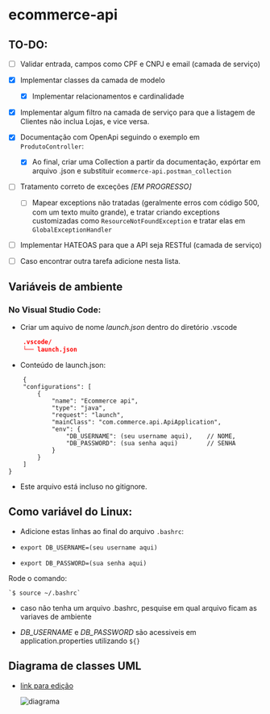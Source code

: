 # ecommerce-api

## TO-DO:

- [ ] Validar entrada, campos como CPF e CNPJ e email (camada de serviço)

- [X] Implementar classes da camada de modelo
  - [X]  Implementar relacionamentos e cardinalidade

- [X] Implementar algum filtro na camada de serviço para que a listagem de Clientes não inclua Lojas, e vice versa.
  
- [X] Documentação com OpenApi seguindo o exemplo em `ProdutoController`:
  - [X] Ao final, criar uma Collection a partir da documentação, expórtar em arquivo .json e substituir `ecommerce-api.postman_collection` 
  
- [ ] Tratamento correto de exceções *[EM PROGRESSO]*
  - [ ] Mapear exceptions não tratadas (geralmente erros com código 500, com um texto muito grande), e tratar criando exceptions customizadas como `ResourceNotFoundException` e tratar elas em  `GlobalExceptionHandler`
  
- [ ] Implementar HATEOAS para que a API seja RESTful (camada de serviço)

- [ ] Caso encontrar outra tarefa adicione nesta lista.

## Variáveis de ambiente

### No Visual Studio Code:

- Criar um aquivo de nome *launch.json* dentro do diretório .vscode

```json
    .vscode/
    └── launch.json
```

- Conteúdo de launch.json:

```
    {
    "configurations": [
        {
            "name": "Ecommerce api",
            "type": "java",
            "request": "launch",
            "mainClass": "com.commerce.api.ApiApplication",
            "env": {
                "DB_USERNAME": (seu username aqui),    // NOME,
                "DB_PASSWORD": (sua senha aqui)        // SENHA 
            }
        }
    ]
}
```
- Este arquivo está incluso no gitignore.

## Como variável do Linux:

- Adicione estas linhas ao final do arquivo `.bashrc`:

-   `export DB_USERNAME=(seu username aqui)`

-   `export DB_PASSWORD=(sua senha aqui)`

Rode o comando:

    `$ source ~/.bashrc`

- caso não tenha um arquivo .bashrc, pesquise em qual arquivo ficam as variaves de ambiente

- *DB_USERNAME* e *DB_PASSWORD* são acessiveis em application.properties utilizando `${}`

## Diagrama de classes UML

- [link para edição](https://www.plantuml.com/plantuml/uml/TLJHJjmw47tFLupsYNk1XxuY524jHMq52D7o0OCz6rniJx2TRGlYW_eT_R5w4yTrabqUDidCcJDdPewuy05Tw8ok_BEoBJeqe9MbyAibO1UUk6fHF6D3i5gZGOaW2MvOakOLd9_VamXe6qrr3MzL9JHw3m--GwSu1W1EuPfj0qhsxr-3K_6hy-Gi6YfZRQpymMx0FKJ0FMi2ntg28eDAbm7BKvf0cZPifqLMaYF1CNOyYZlwhteVzQwr8Xi8w6U8qAp_hUJm_EXetcnzTvL65AWlCL9837YBNfIeXYmv7e3AX_Cxnx8BNCC6j-nKOD_dFg6_mNRCdi1d6wWXLuD05tcU-9BMR5g7K52HL38ojVtJzmEcQUA0kwyjAmaebL1iqLsbZaUfIvPGW1qPtj9XQB6uQ_wEQMlbrOi5tTvzgHPpjyEBh-PZR2CHnl1npnmdM0oGEBAeH9MHe_hs42vhJvd39fqVMv8NJWdayLfFktCDoPC4gi6t98PxNdBtg0dQvBpKuoL8-kW3ltG3URz2lVlfBp3ELmhjbxFKcMqh-kUCRkhBRyeGXFZZ0vesJOMXyudSzny3wynj7bGWCrXhG2TdnGhKwXNTm5HANdAybKjRUZpto6iB753tVHPagV_S4ocS3B1laTYW8Jk_UGwNnpOKMFBULDxLySYOUxUE1NcFRfuGR3VAcJq9j8BqDFw-apmUTmKVLd0Q_sfO_R_AhZq3b1AGypy7gF-Lv8h-TNcCCsZ8aHKAfrMxcjWadJd2DlWQ4RsdKdec8lFCKIKB1hAIHiXf5_Dft95ZLv_WINnzKBfW6_xyDb13jKod_bEHkQAwY48we_y2)
  

  ![diagrama](https://www.plantuml.com/plantuml/png/TLJHJjmw47tFLupsYNk1XxuY524jHMq52D7o0OCz6rniJx2TRGlYW_eT_R5w4yTrabqUDidCcJDdPewuy05Tw8ok_BEoBJeqe9MbyAibO1UUk6fHF6D3i5gZGOaW2MvOakOLd9_VamXe6qrr3MzL9JHw3m--GwSu1W1EuPfj0qhsxr-3K_6hy-Gi6YfZRQpymMx0FKJ0FMi2ntg28eDAbm7BKvf0cZPifqLMaYF1CNOyYZlwhteVzQwr8Xi8w6U8qAp_hUJm_EXetcnzTvL65AWlCL9837YBNfIeXYmv7e3AX_Cxnx8BNCC6j-nKOD_dFg6_mNRCdi1d6wWXLuD05tcU-9BMR5g7K52HL38ojVtJzmEcQUA0kwyjAmaebL1iqLsbZaUfIvPGW1qPtj9XQB6uQ_wEQMlbrOi5tTvzgHPpjyEBh-PZR2CHnl1npnmdM0oGEBAeH9MHe_hs42vhJvd39fqVMv8NJWdayLfFktCDoPC4gi6t98PxNdBtg0dQvBpKuoL8-kW3ltG3URz2lVlfBp3ELmhjbxFKcMqh-kUCRkhBRyeGXFZZ0vesJOMXyudSzny3wynj7bGWCrXhG2TdnGhKwXNTm5HANdAybKjRUZpto6iB753tVHPagV_S4ocS3B1laTYW8Jk_UGwNnpOKMFBULDxLySYOUxUE1NcFRfuGR3VAcJq9j8BqDFw-apmUTmKVLd0Q_sfO_R_AhZq3b1AGypy7gF-Lv8h-TNcCCsZ8aHKAfrMxcjWadJd2DlWQ4RsdKdec8lFCKIKB1hAIHiXf5_Dft95ZLv_WINnzKBfW6_xyDb13jKod_bEHkQAwY48we_y2)